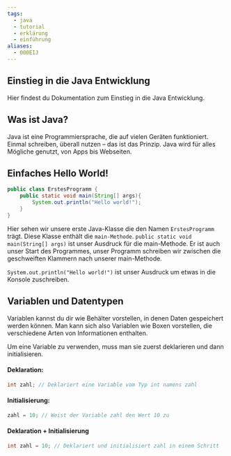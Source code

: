 ```yaml
---
tags:
  - java
  - tutorial
  - erklärung
  - einführung
aliases:
  - 000EIJ
---
```

## Einstieg in die Java Entwicklung
Hier findest du Dokumentation zum Einstieg in die Java Entwicklung.

## Was ist Java?
Java ist eine Programmiersprache, die auf vielen Geräten funktioniert. Einmal schreiben, überall nutzen – das ist das Prinzip. Java wird für alles Mögliche genutzt, von Apps bis Webseiten.

## Einfaches Hello World!
```java
public class ErstesProgramm {
	public static void main(String[] args){
		System.out.println("Hello world!");
	}
}
```

Hier sehen wir unsere erste Java-Klasse die den Namen ``ErstesProgramm`` trägt. Diese Klasse enthält die ``main-Methode``. 
``public static void main(String[] args)`` ist unser Ausdruck für die main-Methode. Er ist auch unser Start des Programmes, unser Programm schreiben wir zwischen die geschweiften Klammern nach unserer main-Methode. 

``System.out.println("Hello world!")`` ist unser Ausdruck um etwas in die Konsole zuschreiben.

## Variablen und Datentypen
Variablen kannst du dir wie Behälter vorstellen, in denen Daten gespeichert werden können. Man kann sich also Variablen wie Boxen vorstellen, die verschiedene Arten von Informationen enthalten. 

Um eine Variable zu verwenden, muss man sie zuerst deklarieren und dann initialisieren.

#### Deklaration:
```Java
int zahl; // Deklariert eine Variable vom Typ int namens zahl
```
#### Initialisierung:
```Java
zahl = 10; // Weist der Variable zahl den Wert 10 zu
```
#### Deklaration + Initialisierung
```Java
int zahl = 10; // Deklariert und initialisiert zahl in einem Schritt
```
